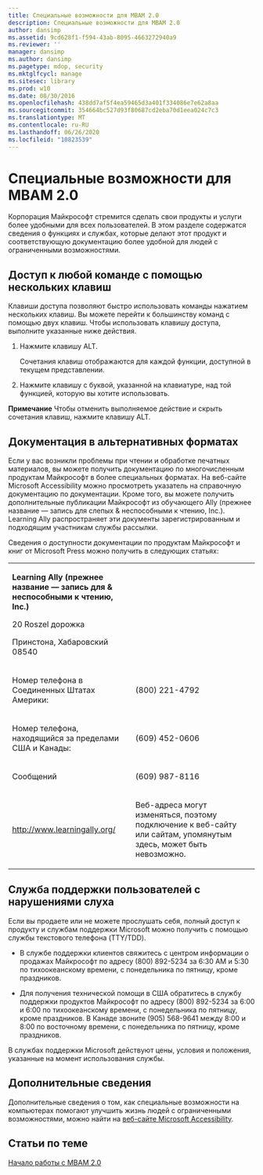 ```yaml
---
title: Специальные возможности для MBAM 2.0
description: Специальные возможности для MBAM 2.0
author: dansimp
ms.assetid: 9cd628f1-f594-43ab-8095-4663272940a9
ms.reviewer: ''
manager: dansimp
ms.author: dansimp
ms.pagetype: mdop, security
ms.mktglfcycl: manage
ms.sitesec: library
ms.prod: w10
ms.date: 08/30/2016
ms.openlocfilehash: 438dd7af5f4ea59465d3a401f334086e7e62a8aa
ms.sourcegitcommit: 354664bc527d93f80687cd2eba70d1eea024c7c3
ms.translationtype: MT
ms.contentlocale: ru-RU
ms.lasthandoff: 06/26/2020
ms.locfileid: "10823539"
---
```

# Специальные возможности для MBAM 2.0


Корпорация Майкрософт стремится сделать свои продукты и услуги более удобными для всех пользователей. В этом разделе содержатся сведения о функциях и службах, которые делают этот продукт и соответствующую документацию более удобной для людей с ограниченными возможностями.

## Доступ к любой команде с помощью нескольких клавиш


Клавиши доступа позволяют быстро использовать команды нажатием нескольких клавиш. Вы можете перейти к большинству команд с помощью двух клавиш. Чтобы использовать клавишу доступа, выполните указанные ниже действия.

1.  Нажмите клавишу ALT.

    Сочетания клавиш отображаются для каждой функции, доступной в текущем представлении.

2.  Нажмите клавишу с буквой, указанной на клавиатуре, над той функцией, которую вы хотите использовать.

**Примечание**  Чтобы отменить выполняемое действие и скрыть сочетания клавиш, нажмите клавишу ALT.

 

## Документация в альтернативных форматах


Если у вас возникли проблемы при чтении и обработке печатных материалов, вы можете получить документацию по многочисленным продуктам Майкрософт в более специальных форматах. На веб-сайте Microsoft Accessibility можно просмотреть указатель на справочную документацию по документации. Кроме того, вы можете получить дополнительные публикации Майкрософт из обучающего Ally (прежнее название — запись для слепых & неспособными к чтению, Inc.). Learning Ally распространяет эти документы зарегистрированным и подходящим участникам службы рассылки.

Сведения о доступности документации по продуктам Майкрософт и книг от Microsoft Press можно получить в следующих статьях:

<table>
<colgroup>
<col width="50%" />
<col width="50%" />
</colgroup>
<tbody>
<tr class="odd">
<td align="left"><p><strong>Learning Ally (прежнее название — запись для &amp; неспособными к чтению, Inc.)</strong></p>
<p>20 Roszel дорожка</p>
<p>Принстона, Хабаровский 08540</p></td>
<td align="left"><p></p></td>
</tr>
<tr class="even">
<td align="left"><p>Номер телефона в Соединенных Штатах Америки:</p></td>
<td align="left"><p>(800) 221-4792</p></td>
</tr>
<tr class="odd">
<td align="left"><p>Номер телефона, находящийся за пределами США и Канады:</p></td>
<td align="left"><p>(609) 452-0606</p></td>
</tr>
<tr class="even">
<td align="left"><p>Сообщений</p></td>
<td align="left"><p>(609) 987-8116</p></td>
</tr>
<tr class="odd">
<td align="left"><p><a href="https://go.microsoft.com/fwlink/?linkid=239" data-raw-source="[http://www.learningally.org/](https://go.microsoft.com/fwlink/?linkid=239)">http://www.learningally.org/</a></p></td>
<td align="left"><p>Веб-адреса могут изменяться, поэтому подключение к веб-сайту или сайтам, упомянутым здесь, может быть невозможно.</p></td>
</tr>
</tbody>
</table>

 

## Служба поддержки пользователей с нарушениями слуха


Если вы продаете или не можете прослушать себя, полный доступ к продукту и службам поддержки Microsoft можно получить с помощью службы текстового телефона (TTY/TDD).

-   В службе поддержки клиентов свяжитесь с центром информации о продажах Майкрософт по адресу (800) 892-5234 за 6:30 AM и 5:30 по тихоокеанскому времени, с понедельника по пятницу, кроме праздников.

-   Для получения технической помощи в США обратитесь в службу поддержки продуктов Майкрософт по адресу (800) 892-5234 за 6:00 и 6:00 по тихоокеанскому времени, с понедельника по пятницу, кроме праздников. В Канаде звоните (905) 568-9641 между 8:00 и 8:00 по восточному времени, с понедельника по пятницу, кроме праздников.

В службах поддержки Microsoft действуют цены, условия и положения, указанные на момент использования службы.

## Дополнительные сведения


Дополнительные сведения о том, как специальные возможности на компьютерах помогают улучшить жизнь людей с ограниченными возможностями, можно найти на [веб-сайте Microsoft Accessibility](https://go.microsoft.com/fwlink/?linkid=8431).

## Статьи по теме


[Начало работы с MBAM 2.0](getting-started-with-mbam-20-mbam-2.md)

 

 





